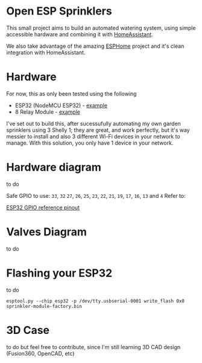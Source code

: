 # Open ESP Sprinklers
This small project aims to build an automated watering system, using simple accessible hardware and combining it with [HomeAssistant](https://www.home-assistant.io/).

We also take advantage of the amazing [ESPHome](https://esphome.io/) project and it's clean integration with HomeAssistant.

# Hardware
For now, this as only been tested using the following
- ESP32 (NodeMCU ESP32) - [example](https://mauser.pt/catalog/product_info.php?products_id=096-7620)
- 8 Relay Module - [example](https://mauser.pt/catalog/product_info.php?products_id=096-8203)

I've set out to build this, after sucessufully automating my own garden sprinklers using 3 Shelly 1; they are great, and work perfectly, but it's way messier to install 
and also 3 different Wi-Fi devices in your network to manage. With this solution, you only have 1 device in your network. 

# Hardware diagram
to do

Safe GPIO to use:
`33`, `32` `27`, `26`, `25`, `23`, `22`, `21`, `19`, `17`, `16`, `13` and `4`
Refer to:

[ESP32 GPIO reference pinout](https://randomnerdtutorials.com/esp32-pinout-reference-gpios/)
# Valves Diagram 
to do

# Flashing your ESP32
to do 
```
esptool.py --chip esp32 -p /dev/tty.usbserial-0001 write_flash 0x0 sprinkler-module-factory.bin
```

# 3D Case
to do but feel free to contribute, since I'm still learning 3D CAD design (Fusion360, OpenCAD, etc)
